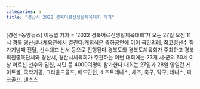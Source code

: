 ```yaml
---
categories: a
title: "경산시 2022 경북어르신생활체육대회 개최"
---
```

[경산=동양뉴스] 이동엽 기자 = ‘2022 경북어르신생활체육대회’가 오는 27일 오전 11시 경북 경산실내체육관에서 열린다.개회식은 축하공연에 이어 국민의례, 최고령선수 참가기념패 전달, 선수대표 선서 등으로 진행된다.경북도와 경북도체육회가 주최하고 경북회원종목단체와 경산시, 경산시체육회가 주관하는 이번 대회에는 23개 시·군의 60세 이상 어르신 선수와 임원, 시민 등 4000여명이 참가한다.대회는 27일과 28일 양일간 게이트볼, 국학기공, 그라운드골프, 배드민턴, 소프트테니스, 체조, 축구, 탁구, 테니스, 파크골프, 댄스스